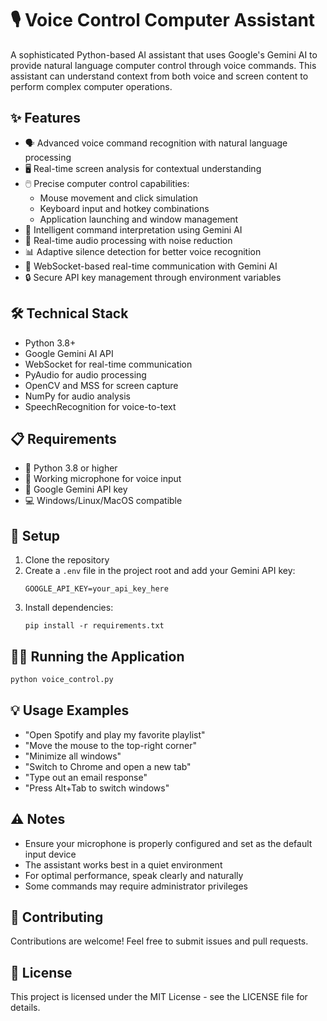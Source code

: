 # 🎙️ Voice Control Computer Assistant

A sophisticated Python-based AI assistant that uses Google's Gemini AI to provide natural language computer control through voice commands. This assistant can understand context from both voice and screen content to perform complex computer operations.

## ✨ Features
- 🗣️ Advanced voice command recognition with natural language processing
- 🖥️ Real-time screen analysis for contextual understanding
- 🖱️ Precise computer control capabilities:
  - Mouse movement and click simulation
  - Keyboard input and hotkey combinations
  - Application launching and window management
- 🎯 Intelligent command interpretation using Gemini AI
- 🔄 Real-time audio processing with noise reduction
- 📊 Adaptive silence detection for better voice recognition
- 🤖 WebSocket-based real-time communication with Gemini AI
- 🔒 Secure API key management through environment variables

## 🛠️ Technical Stack
- Python 3.8+
- Google Gemini AI API
- WebSocket for real-time communication
- PyAudio for audio processing
- OpenCV and MSS for screen capture
- NumPy for audio analysis
- SpeechRecognition for voice-to-text

## 📋 Requirements
- 🐍 Python 3.8 or higher
- 🎤 Working microphone for voice input
- 🔑 Google Gemini API key
- 💻 Windows/Linux/MacOS compatible

## 🚀 Setup
1. Clone the repository
2. Create a `.env` file in the project root and add your Gemini API key:
   ```
   GOOGLE_API_KEY=your_api_key_here
   ```
3. Install dependencies:
   ```
   pip install -r requirements.txt
   ```

## 🏃‍♂️ Running the Application
```bash
python voice_control.py
```

## 💡 Usage Examples
- "Open Spotify and play my favorite playlist"
- "Move the mouse to the top-right corner"
- "Minimize all windows"
- "Switch to Chrome and open a new tab"
- "Type out an email response"
- "Press Alt+Tab to switch windows"

## ⚠️ Notes
- Ensure your microphone is properly configured and set as the default input device
- The assistant works best in a quiet environment
- For optimal performance, speak clearly and naturally
- Some commands may require administrator privileges

## 🤝 Contributing
Contributions are welcome! Feel free to submit issues and pull requests.

## 📄 License
This project is licensed under the MIT License - see the LICENSE file for details.
